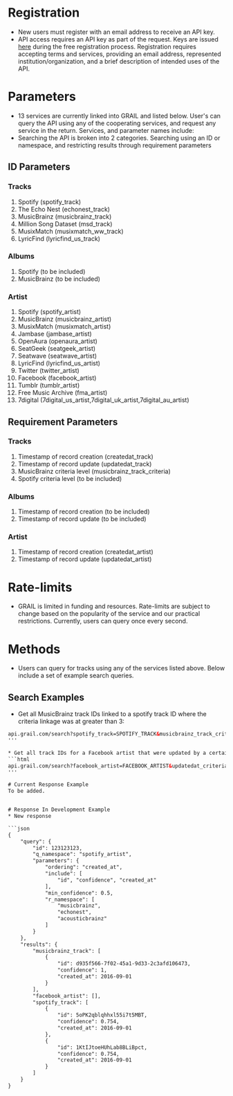 # Registration
* New users must register with an email address to receive an API key. 
* API access requires an API key as part of the request. Keys are issued [here](register.md) during the free registration process. Registration requires accepting terms and services, providing an email address, represented institution/organization, and a brief description of intended uses of the API.

# Parameters
* 13 services are currently linked into GRAIL and listed below. User's can query the API using any of the cooperating services, and request any service in the return. Services, and parameter names include:
* Searching the API is broken into 2 categories. Searching using an ID or namespace, and restricting results through requirement parameters

## ID Parameters
### Tracks
1. Spotify (spotify_track)
2. The Echo Nest (echonest_track)
3. MusicBrainz (musicbrainz_track)
4. Million Song Dataset (msd_track)
5. MusixMatch (musixmatch_ww_track)
6. LyricFind (lyricfind_us_track)

### Albums
1. Spotify (to be included)
2. MusicBrainz (to be included)

### Artist
1. Spotify (spotify_artist)
2. MusicBrainz (musicbrainz_artist)
3. MusixMatch (musixmatch_artist)
4. Jambase (jambase_artist)
5. OpenAura (openaura_artist)
6. SeatGeek (seatgeek_artist)
7. Seatwave (seatwave_artist)
8. LyricFind (lyricfind_us_artist)
9. Twitter (twitter_artist)
10. Facebook (facebook_artist)
11. Tumblr (tumblr_artist)
12. Free Music Archive (fma_artist)
13. 7digital (7digital_us_artist,7digital_uk_artist,7digital_au_artist)

## Requirement Parameters
### Tracks
1. Timestamp of record creation (createdat_track)
2. Timestamp of record update (updatedat_track)
3. MusicBrainz criteria level (musicbrainz_track_criteria)
4. Spotify criteria level (to be included)

### Albums
1. Timestamp of record creation (to be included)
2. Timestamp of record update (to be included)

### Artist
1. Timestamp of record creation (createdat_artist)
2. Timestamp of record update (updatedat_artist)

# Rate-limits
* GRAIL is limited in funding and resources. Rate-limits are subject to change based on the popularity of the service and our practical restrictions. Currently, users can query once every second.

# Methods
* Users can query for tracks using any of the services listed above. Below include a set of example search queries.

## Search Examples
* Get all MusicBrainz track IDs linked to a spotify track ID where the criteria linkage was at greater than 3:
```html
api.grail.com/search?spotify_track=SPOTIFY_TRACK&musicbrainz_track_criteria>3&inc=musicbrainz_track
'''

* Get all track IDs for a Facebook artist that were updated by a certain date:
```html
api.grail.com/search?facebook_artist=FACEBOOK_ARTIST&updatedat_criteria>2016-01-01
'''

# Current Response Example
To be added.


# Response In Development Example
* New response 

```json
{
    "query": {
        "id": 123123123,
        "q_namespace": "spotify_artist",
        "parameters": {
            "ordering": "created_at",
            "include": [
                "id", "confidence", "created_at"
            ],
            "min_confidence": 0.5,
            "r_namespace": [
                "musicbrainz",
                "echonest",
                "acousticbrainz"
            ]
        }
    },
    "results": {
        "musicbrainz_track": [
            {
                "id": d935f566-7f02-45a1-9d33-2c3afd106473, 
                "confidence": 1,
                "created_at": 2016-09-01
            }
        ],
        "facebook_artist": [],
        "spotify_track": [
            {
                "id": 5oPK2qblqhhxl55i7t5MBT, 
                "confidence": 0.754,
                "created_at": 2016-09-01
            },
            {
                "id": 1KtIJtoeHUhLab8BLiBpct, 
                "confidence": 0.754,
                "created_at": 2016-09-01
            }
        ]
    }
}
```